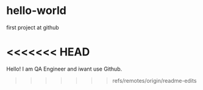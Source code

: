 # hello-world
first  project at github

<<<<<<< HEAD
=======

Hello! I am QA Engineer and iwant use Github.
>>>>>>> refs/remotes/origin/readme-edits
